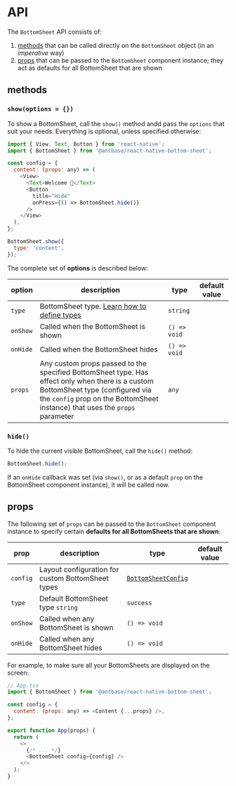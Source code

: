 # API

The `BottomSheet` API consists of:

1. [methods](#methods) that can be called directly on the `BottomSheet` object (in an _imperative_ way)
1. [props](#props) that can be passed to the `BottomSheet` component instance; they act as defaults for all BottomSheet that are shown

## methods

### `show(options = {})`

To show a BottomSheet, call the `show()` method andd pass the `options` that suit your needs. Everything is optional, unless specified otherwise:

```js
import { View, Text, Button } from 'react-native';
import { BottomSheet } from '@antbase/react-native-bottom-sheet';

const config = {
  content: (props: any) => (
    <View>
      <Text>Welcome 👋</Text>
      <Button
        title="Hide"
        onPress={() => BottomSheet.hide()}
      />
    </View>
  ),
};

BottomSheet.show({
  type: 'content',
});
```

The complete set of **options** is described below:

| option           | description                                                         | type              | default value |
| ---------------- | ------------------------------------------------------------------- | ----------------- | ------------- |
| `type`           | BottomSheet type.  [Learn how to define types](./layouts.md)        | `string`          |               |
| `onShow`         | Called when the BottomSheet is shown                                | `() => void`      |               |
| `onHide`         | Called when the BottomSheet hides                                   | `() => void`      |               |
| `props`          | Any custom props passed to the specified BottomSheet type. Has effect only when there is a custom BottomSheet type (configured via the `config` prop on the BottomSheet instance) that uses the `props` parameter | `any`             |               |

### `hide()`

To hide the current visible BottomSheet, call the `hide()` method:

```js
BottomSheet.hide();
```

If an `onHide` callback was set (via `show()`, or as a default `prop` on the BottomSheet component instance), it will be called now.

## props

The following set of `props` can be passed to the `BottomSheet` component instance to specify certain **defaults for all BottomSheets that are shown**:

| prop             | description                                       | type                                         | default value |
| ---------------- | ------------------------------------------------- | -------------------------------------------- | ------------- |
| `config`         | Layout configuration for custom BottomSheet types | [`BottomSheetConfig`](../src/types.ts) |               |
| `type`           | Default BottomSheet type `string`                 | `success`                                    |               |
| `onShow`         | Called when any BottomSheet is shown              | `() => void`                                 |               |
| `onHide`         | Called when any BottomSheet hides                 | `() => void`                                 |               |

For example, to make sure all your BottomSheets are displayed on the screen:

```js
// App.tsx
import { BottomSheet } from '@antbase/react-native-bottom-sheet';

const config = {
  content: (props: any) => <Content {...props} />,
};

export function App(props) {
  return (
    <>
      {/* ... */}
      <BottomSheet config={config} />
    </>
  );
}
```
